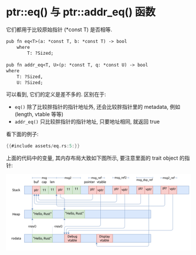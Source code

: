 # ptr::eq() 与 ptr::addr_eq() 函数

它们都用于比较原始指针 (*const T) 是否相等.

```rust, ignore
pub fn eq<T>(a: *const T, b: *const T) -> bool
    where
        T: ?Sized;
        
pub fn addr_eq<T, U>(p: *const T, q: *const U) -> bool
where
    T: ?Sized,
    U: ?Sized;
```

可以看到, 它们的定义是差不多的. 区别在于:

- `eq()` 除了比较胖指针的指针地址外, 还会比较胖指针里的 metadata, 例如 (length, vtable 等等)
- `addr_eq()` 只比较胖指针的指针地址, 只要地址相同, 就返回 true

看下面的例子:

```rust
{{#include assets/eq.rs:5:}}
```

上面的代码中的变量, 其内存布局大致如下图所示, 要注意里面的 trait object 的指针:

![eq mem layout](assets/eq-mem-layout.svg)